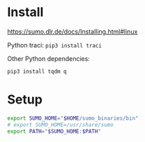 Install
=======

https://sumo.dlr.de/docs/Installing.html#linux

Python traci: `pip3 install traci`

Other Python dependencies:
```bash
pip3 install tqdm q
```

Setup
=====

```bash
export SUMO_HOME="$HOME/sumo_binaries/bin"
# export SUMO_HOME=/usr/share/sumo
export PATH="$SUMO_HOME:$PATH"
```
